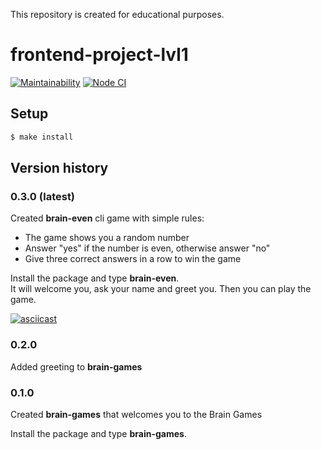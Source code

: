 This repository is created for educational purposes.

# frontend-project-lvl1

[![Maintainability](https://api.codeclimate.com/v1/badges/37b48dd73462c321d12c/maintainability)](https://codeclimate.com/github/philosatom/frontend-project-lvl1/maintainability) 
[![Node CI](https://github.com/philosatom/frontend-project-lvl1/workflows/Node%20CI/badge.svg)](https://github.com/philosatom/frontend-project-lvl1/actions)

## Setup
```sh
$ make install
```

## Version history
  
### 0.3.0 (latest)
Created **brain-even** cli game with simple rules:
* The game shows you a random number
* Answer "yes" if the number is even, otherwise answer "no"
* Give three correct answers in a row to win the game

Install the package and type **brain-even**.\
It will welcome you, ask your name and greet you. Then you can play the game.

[![asciicast](https://asciinema.org/a/EWpPInQ8HRXWdby7kafU9L2E4.svg)](https://asciinema.org/a/EWpPInQ8HRXWdby7kafU9L2E4)

### 0.2.0
Added greeting to **brain-games**

### 0.1.0
Created **brain-games** that welcomes you to the Brain Games

Install the package and type **brain-games**.
